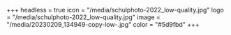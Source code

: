 +++
headless = true
icon = "/media/schulphoto-2022_low-quality.jpg"
logo = "/media/schulphoto-2022_low-quality.jpg"
image = "/media/20230209_134949-copy-low-.jpg"
color = "#5d9fbd"
+++
